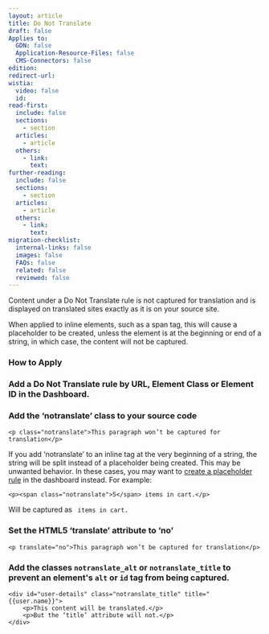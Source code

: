 ```yaml
---
layout: article
title: Do Not Translate
draft: false
Applies to:
  GDN: false
  Application-Resource-Files: false
  CMS-Connectors: false
edition:
redirect-url:
wistia:
  video: false
  id:
read-first:
  include: false
  sections:
    - section
  articles:
    - article
  others:
    - link:
      text:
further-reading:
  include: false
  sections:
    - section
  articles:
    - article
  others:
    - link:
      text:
migration-checklist:
  internal-links: false
  images: false
  FAQs: false
  related: false
  reviewed: false
---
```


Content under a Do Not Translate rule is not captured for translation and is displayed on translated sites exactly as it is on your source site.

When applied to inline elements, such as a span tag, this will cause a placeholder to be created, unless the element is at the beginning or end of a string, in which case, the content will not be captured.

### How to Apply


### Add a Do Not Translate rule by URL, Element Class or Element ID in the Dashboard.


### Add the ‘notranslate’ class to your source code

~~~
<p class="notranslate">This paragraph won’t be captured for translation</p>
~~~

If you add ‘notranslate’ to an inline tag at the very beginning of a string, the string will be split instead of a placeholder being created. This may be unwanted behavior. In these cases, you may want to [create a placeholder rule]() in the dashboard instead. For example:

~~~
<p><span class="notranslate">5</span> items in cart.</p>
~~~

Will be captured as ` items in cart.`

### Set the HTML5 ‘translate’ attribute to ‘no’

~~~
<p translate="no">This paragraph won’t be captured for translation</p>
~~~

### Add the classes `notranslate_alt` or `notranslate_title` to prevent an element's `alt` or `id` tag from being captured.

~~~
<div id="user-details" class="notranslate_title" title="{{user.name}}">
	<p>This content will be translated.</p>
	<p>But the ‘title’ attribute will not.</p>
</div>
~~~
